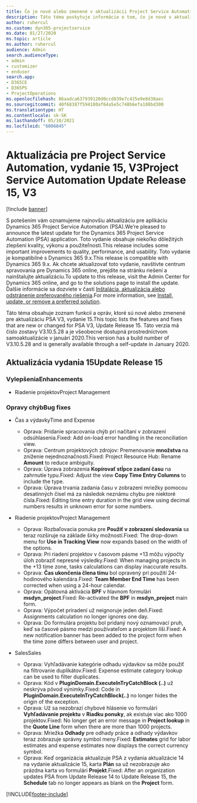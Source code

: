 ```yaml
---
title: Čo je nové alebo zmenené v aktualizácii Project Service Automation, vydanie 15, V3
description: Táto téma poskytuje informácie o tom, čo je nové v aktualizácii Project Service Automation, vydanie 15, V3.
author: ruhercul
ms.custom: dyn365-projectservice
ms.date: 01/27/2020
ms.topic: article
ms.author: ruhercul
audience: Admin
search.audienceType:
- admin
- customizer
- enduser
search.app:
- D365CE
- D365PS
- ProjectOperations
ms.openlocfilehash: 86aadca637939120d0ccd839e7c425e9e8d38aec
ms.sourcegitcommit: 40f68387f594180af64a5e5c748b6efa188bd300
ms.translationtype: HT
ms.contentlocale: sk-SK
ms.lasthandoff: 05/10/2021
ms.locfileid: "6006845"
---
```

# <a name="project-service-automation-update-release-15-v3"></a><span data-ttu-id="65adf-103">Aktualizácia pre Project Service Automation, vydanie 15, V3</span><span class="sxs-lookup"><span data-stu-id="65adf-103">Project Service Automation Update Release 15, V3</span></span>

[!include [banner](../includes/psa-now-project-operations.md)]

<span data-ttu-id="65adf-104">S potešením vám oznamujeme najnovšiu aktualizáciu pre aplikáciu Dynamics 365 Project Service Automation (PSA).</span><span class="sxs-lookup"><span data-stu-id="65adf-104">We’re pleased to announce the latest update for the Dynamics 365 Project Service Automation (PSA) application.</span></span> <span data-ttu-id="65adf-105">Toto vydanie obsahuje niekoľko dôležitých zlepšení kvality, výkonu a použiteľnosti.</span><span class="sxs-lookup"><span data-stu-id="65adf-105">This release includes some important improvements to quality, performance, and usability.</span></span> <span data-ttu-id="65adf-106">Toto vydanie je kompatibilné s Dynamics 365 9.x.</span><span class="sxs-lookup"><span data-stu-id="65adf-106">This release is compatible with Dynamics 365 9.x.</span></span> <span data-ttu-id="65adf-107">Ak chcete aktualizovať toto vydanie, navštívte centrum spravovania pre Dynamics 365 online, prejdite na stránku riešení a nainštalujte aktualizáciu.</span><span class="sxs-lookup"><span data-stu-id="65adf-107">To update to this release, visit the Admin Center for Dynamics 365 online, and go to the solutions page to install the update.</span></span> <span data-ttu-id="65adf-108">Ďalšie informácie sa dozviete v časti [Inštalácia, aktualizácia alebo odstránenie preferovaného riešenia](/power-platform/admin/install-remove-preferred-solution).</span><span class="sxs-lookup"><span data-stu-id="65adf-108">For more information, see [Install, update, or remove a preferred solution](/power-platform/admin/install-remove-preferred-solution).</span></span>

<span data-ttu-id="65adf-109">Táto téma obsahuje zoznam funkcií a opráv, ktoré sú nové alebo zmenené pre aktualizáciu PSA V3, vydanie 15.</span><span class="sxs-lookup"><span data-stu-id="65adf-109">This topic lists the features and fixes that are new or changed for PSA V3, Update Release 15.</span></span> <span data-ttu-id="65adf-110">Táto verzia má číslo zostavy V3.10.5.28 a je všeobecne dostupná prostredníctvom samoaktualizácie v januári 2020.</span><span class="sxs-lookup"><span data-stu-id="65adf-110">This version has a build number of V3.10.5.28 and is generally available through a self-update in January 2020.</span></span>

## <a name="update-release-15"></a><span data-ttu-id="65adf-111">Aktualizácia vydania 15</span><span class="sxs-lookup"><span data-stu-id="65adf-111">Update Release 15</span></span> 

### <a name="enhancements"></a><span data-ttu-id="65adf-112">Vylepšenia</span><span class="sxs-lookup"><span data-stu-id="65adf-112">Enhancements</span></span>

- <span data-ttu-id="65adf-113">Riadenie projektov</span><span class="sxs-lookup"><span data-stu-id="65adf-113">Project Management</span></span>

### <a name="bug-fixes"></a><span data-ttu-id="65adf-114">Opravy chýb</span><span class="sxs-lookup"><span data-stu-id="65adf-114">Bug fixes</span></span>

- <span data-ttu-id="65adf-115">Čas a výdavky</span><span class="sxs-lookup"><span data-stu-id="65adf-115">Time and Expense</span></span>

  - <span data-ttu-id="65adf-116">Oprava: Pridanie spracovania chýb pri načítaní v zobrazení odsúhlasenia.</span><span class="sxs-lookup"><span data-stu-id="65adf-116">Fixed: Add on-load error handling in the reconciliation view.</span></span>
  - <span data-ttu-id="65adf-117">Oprava: Centrum projektových zdrojov: Premenovanie **množstva** na zníženie nejednoznačnosti.</span><span class="sxs-lookup"><span data-stu-id="65adf-117">Fixed: Project Resource Hub: Rename **Amount** to reduce ambiguity.</span></span>
  - <span data-ttu-id="65adf-118">Oprava: Úprava zobrazenia **Kopírovať stĺpce zadaní času** na zahrnutie typu.</span><span class="sxs-lookup"><span data-stu-id="65adf-118">Fixed: Adjust the view **Copy Time Entry Columns** to include the type.</span></span>
  - <span data-ttu-id="65adf-119">Oprava: Úprava trvania zadania času v zobrazení mriežky pomocou desatinných čísel má za následok neznámu chybu pre niektoré čísla.</span><span class="sxs-lookup"><span data-stu-id="65adf-119">Fixed: Editing time entry duration in the grid view using decimal numbers results in unknown error for some numbers.</span></span>

- <span data-ttu-id="65adf-120">Riadenie projektov</span><span class="sxs-lookup"><span data-stu-id="65adf-120">Project Management</span></span>

  - <span data-ttu-id="65adf-121">Oprava: Rozbaľovacia ponuka pre **Použiť v zobrazení sledovania** sa teraz rozširuje na základe šírky možností.</span><span class="sxs-lookup"><span data-stu-id="65adf-121">Fixed: The drop-down menu for **Use in Tracking View** now expands based on the width of the options.</span></span>
  - <span data-ttu-id="65adf-122">Oprava: Pri riadení projektov v časovom pásme +13 môžu výpočty úloh zobraziť nepresné výsledky.</span><span class="sxs-lookup"><span data-stu-id="65adf-122">Fixed: When managing projects in the +13 time zone, tasks calculations can display inaccurate results.</span></span>
  - <span data-ttu-id="65adf-123">Oprava: **Čas ukončenia člena tímu** bol opravený pri použití 24-hodinového kalendára.</span><span class="sxs-lookup"><span data-stu-id="65adf-123">Fixed: **Team Member End Time** has been corrected when using a 24-hour calendar.</span></span>
  - <span data-ttu-id="65adf-124">Oprava: Opätovná aktivácia **BPF** v hlavnom formulári **msdyn_project**.</span><span class="sxs-lookup"><span data-stu-id="65adf-124">Fixed: Re-activated the **BPF** in **msdyn_project** main form.</span></span>
  - <span data-ttu-id="65adf-125">Oprava: Výpočet priradení už neignoruje jeden deň.</span><span class="sxs-lookup"><span data-stu-id="65adf-125">Fixed: Assignments calculation no longer ignores one day.</span></span>
  - <span data-ttu-id="65adf-126">Oprava: Do formulára projektu bol pridaný nový oznamovací pruh, keď sa časové pásmo medzi používateľom a projektom líši.</span><span class="sxs-lookup"><span data-stu-id="65adf-126">Fixed: A new notification banner has been added to the project form when the time zone differs between user and project.</span></span>

- <span data-ttu-id="65adf-127">Sales</span><span class="sxs-lookup"><span data-stu-id="65adf-127">Sales</span></span>

  - <span data-ttu-id="65adf-128">Oprava: Vyhľadávanie kategórie odhadu výdavkov sa môže použiť na filtrovanie duplikátov.</span><span class="sxs-lookup"><span data-stu-id="65adf-128">Fixed: Expense estimate category lookup can be used to filter duplicates.</span></span>
  - <span data-ttu-id="65adf-129">Oprava: Kód v **PluginDomain.ExecuteInTryCatchBlock (..)** už neskrýva pôvod výnimky.</span><span class="sxs-lookup"><span data-stu-id="65adf-129">Fixed: Code in **PluginDomain.ExecuteInTryCatchBlock(..)** no longer hides the origin of the exception.</span></span>
  - <span data-ttu-id="65adf-130">Oprava: Už sa nezobrazí chybové hlásenie vo formulári **Vyhľadávanie projektu** v **Riadku ponuky**, ak existuje viac ako 1000 projektov.</span><span class="sxs-lookup"><span data-stu-id="65adf-130">Fixed: No longer get an error message in **Project lookup** in the **Quote Line** form when there are more than 1000 projects.</span></span>
  - <span data-ttu-id="65adf-131">Oprava: Mriežka **Odhady** pre odhady práce a odhady výdavkov teraz zobrazuje správny symbol meny.</span><span class="sxs-lookup"><span data-stu-id="65adf-131">Fixed: **Estimates** grid for labor estimates and expense estimates now displays the correct currency symbol.</span></span>
  - <span data-ttu-id="65adf-132">Oprava: Keď organizácia aktualizuje PSA z vydania aktualizácie 14 na vydanie aktualizácie 15, karta **Plán** sa už nezobrazuje ako prázdna karta vo formulári **Projekt**.</span><span class="sxs-lookup"><span data-stu-id="65adf-132">Fixed: After an organization updates PSA from Update Release 14 to Update Release 15, the **Schedule** tab no longer appears as blank on the **Project** form.</span></span>


[!INCLUDE[footer-include](../includes/footer-banner.md)]